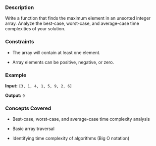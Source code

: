 ### Description

Write a function that finds the maximum element in an unsorted integer array. Analyze the best-case, worst-case, and average-case time complexities of your solution.

### Constraints

- The array will contain at least one element.
- Array elements can be positive, negative, or zero.

### Example

**Input:** `[3, 1, 4, 1, 5, 9, 2, 6]`
**Output:** `9`

### Concepts Covered

*   Best-case, worst-case, and average-case time complexity analysis
*   Basic array traversal
*   Identifying time complexity of algorithms (Big O notation)